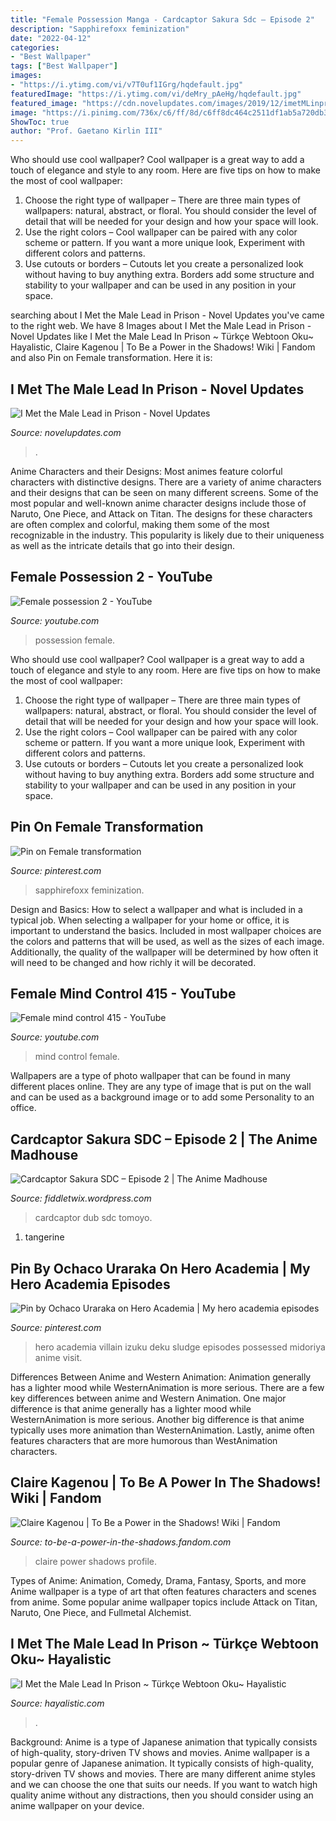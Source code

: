 ```yaml
---
title: "Female Possession Manga - Cardcaptor Sakura Sdc – Episode 2"
description: "Sapphirefoxx feminization"
date: "2022-04-12"
categories:
- "Best Wallpaper"
tags: ["Best Wallpaper"]
images:
- "https://i.ytimg.com/vi/v7T0uf1IGrg/hqdefault.jpg"
featuredImage: "https://i.ytimg.com/vi/deMry_pAeHg/hqdefault.jpg"
featured_image: "https://cdn.novelupdates.com/images/2019/12/imetMLinprison1b.jpg"
image: "https://i.pinimg.com/736x/c6/ff/8d/c6ff8dc464c2511df1ab5a720db36f00.jpg"
ShowToc: true
author: "Prof. Gaetano Kirlin III"
---
```



Who should use cool wallpaper?
Cool wallpaper is a great way to add a touch of elegance and style to any room. Here are five tips on how to make the most of cool wallpaper: 
1) Choose the right type of wallpaper – There are three main types of wallpapers: natural, abstract, or floral. You should consider the level of detail that will be needed for your design and how your space will look. 
2) Use the right colors – Cool wallpaper can be paired with any color scheme or pattern. If you want a more unique look, Experiment with different colors and patterns. 
3) Use cutouts or borders – Cutouts let you create a personalized look without having to buy anything extra. Borders add some structure and stability to your wallpaper and can be used in any position in your space.

	

		
searching about I Met the Male Lead in Prison - Novel Updates you've came to the right web. We have 8 Images about I Met the Male Lead in Prison - Novel Updates like I Met the Male Lead In Prison ~ Türkçe Webtoon Oku~ Hayalistic, Claire Kagenou | To Be a Power in the Shadows! Wiki | Fandom and also Pin on Female transformation. Here it is:
		
    
## I Met The Male Lead In Prison - Novel Updates

<img loading=lazy src="https://cdn.novelupdates.com/images/2019/12/imetMLinprison1b.jpg" onerror="this.onerror=null;this.src='https://tse4.mm.bing.net/th?id=OIP.qOV9s0BpDSJb95ZzwsQHygHaLT&amp;pid=15.1';" alt="I Met the Male Lead in Prison - Novel Updates">

_Source: novelupdates.com_

>. 

	

Anime Characters and their Designs: Most animes feature colorful characters with distinctive designs.
There are a variety of anime characters and their designs that can be seen on many different screens. Some of the most popular and well-known anime character designs include those of Naruto, One Piece, and Attack on Titan. The designs for these characters are often complex and colorful, making them some of the most recognizable in the industry. This popularity is likely due to their uniqueness as well as the intricate details that go into their design.

    
## Female Possession 2 - YouTube

<img loading=lazy src="https://i.ytimg.com/vi/v7T0uf1IGrg/hqdefault.jpg" onerror="this.onerror=null;this.src='https://tse4.mm.bing.net/th?id=OIP.VH6-qmA8PGmIbBWHRwTdagHaFj&amp;pid=15.1';" alt="Female possession 2 - YouTube">

_Source: youtube.com_

>possession female. 

	

Who should use cool wallpaper?
Cool wallpaper is a great way to add a touch of elegance and style to any room. Here are five tips on how to make the most of cool wallpaper: 
1) Choose the right type of wallpaper – There are three main types of wallpapers: natural, abstract, or floral. You should consider the level of detail that will be needed for your design and how your space will look. 
2) Use the right colors – Cool wallpaper can be paired with any color scheme or pattern. If you want a more unique look, Experiment with different colors and patterns. 
3) Use cutouts or borders – Cutouts let you create a personalized look without having to buy anything extra. Borders add some structure and stability to your wallpaper and can be used in any position in your space.

    
## Pin On Female Transformation

<img loading=lazy src="https://i.pinimg.com/736x/c6/ff/8d/c6ff8dc464c2511df1ab5a720db36f00.jpg" onerror="this.onerror=null;this.src='https://tse1.mm.bing.net/th?id=OIP.gOUBcsWYdbS1Xl8VBlW4_gHaMV&amp;pid=15.1';" alt="Pin on Female transformation">

_Source: pinterest.com_

>sapphirefoxx feminization. 

	

Design and Basics: How to select a wallpaper and what is included in a typical job.
When selecting a wallpaper for your home or office, it is important to understand the basics. Included in most wallpaper choices are the colors and patterns that will be used, as well as the sizes of each image. Additionally, the quality of the wallpaper will be determined by how often it will need to be changed and how richly it will be decorated.

    
## Female Mind Control 415 - YouTube

<img loading=lazy src="https://i.ytimg.com/vi/deMry_pAeHg/hqdefault.jpg" onerror="this.onerror=null;this.src='https://tse1.mm.bing.net/th?id=OIP.oAvDAourCSBmPPO1mVyV7QHaFj&amp;pid=15.1';" alt="Female mind control 415 - YouTube">

_Source: youtube.com_

>mind control female. 

	



Wallpapers are a type of photo wallpaper that can be found in many different places online. They are any type of image that is put on the wall and can be used as a background image or to add some Personality to an office.

    
## Cardcaptor Sakura SDC – Episode 2 | The Anime Madhouse

<img loading=lazy src="http://i.imgur.com/CUhD2KG.png" onerror="this.onerror=null;this.src='https://tse4.mm.bing.net/th?id=OIP.Gu0KXhz-MUmofske410S8wHaE7&amp;pid=15.1';" alt="Cardcaptor Sakura SDC – Episode 2 | The Anime Madhouse">

_Source: fiddletwix.wordpress.com_

>cardcaptor dub sdc tomoyo. 

	

1. tangerine 

    
## Pin By Ochaco Uraraka On Hero Academia | My Hero Academia Episodes

<img loading=lazy src="https://i.pinimg.com/736x/32/54/ca/3254cabd1fb8f03f5e0675730b4dcb3a.jpg" onerror="this.onerror=null;this.src='https://tse2.mm.bing.net/th?id=OIP.YRcPryt4B9bvnmivkJFZeQHaKk&amp;pid=15.1';" alt="Pin by Ochaco Uraraka on Hero Academia | My hero academia episodes">

_Source: pinterest.com_

>hero academia villain izuku deku sludge episodes possessed midoriya anime visit. 

	

Differences Between Anime and Western Animation: Animation generally has a lighter mood while WesternAnimation is more serious.
There are a few key differences between anime and Western Animation. One major difference is that anime generally has a lighter mood while WesternAnimation is more serious. Another big difference is that anime typically uses more animation than WesternAnimation. Lastly, anime often features characters that are more humorous than WestAnimation characters.

    
## Claire Kagenou | To Be A Power In The Shadows! Wiki | Fandom

<img loading=lazy src="https://vignette.wikia.nocookie.net/to-be-a-power-in-the-shadows/images/7/7d/Claire.jpg/revision/latest/scale-to-width-down/310?cb=20190610154851" onerror="this.onerror=null;this.src='https://tse4.mm.bing.net/th?id=OIP.zjj38-grgy7Acia7bZGA1gAAAA&amp;pid=15.1';" alt="Claire Kagenou | To Be a Power in the Shadows! Wiki | Fandom">

_Source: to-be-a-power-in-the-shadows.fandom.com_

>claire power shadows profile. 

	

Types of Anime: Animation, Comedy, Drama, Fantasy, Sports, and more
Anime wallpaper is a type of art that often features characters and scenes from anime. Some popular anime wallpaper topics include Attack on Titan, Naruto, One Piece, and Fullmetal Alchemist.

    
## I Met The Male Lead In Prison ~ Türkçe Webtoon Oku~ Hayalistic

<img loading=lazy src="https://hayalistic.com/wp-content/uploads/2021/04/1.jpg" onerror="this.onerror=null;this.src='https://tse3.mm.bing.net/th?id=OIP.sObYwDMDTBV7ZmE_F39wDAHaLS&amp;pid=15.1';" alt="I Met the Male Lead In Prison ~ Türkçe Webtoon Oku~ Hayalistic">

_Source: hayalistic.com_

>. 

	

Background: Anime is a type of Japanese animation that typically consists of high-quality, story-driven TV shows and movies.
Anime wallpaper is a popular genre of Japanese animation. It typically consists of high-quality, story-driven TV shows and movies. There are many different anime styles and we can choose the one that suits our needs. If you want to watch high quality anime without any distractions, then you should consider using an anime wallpaper on your device.

